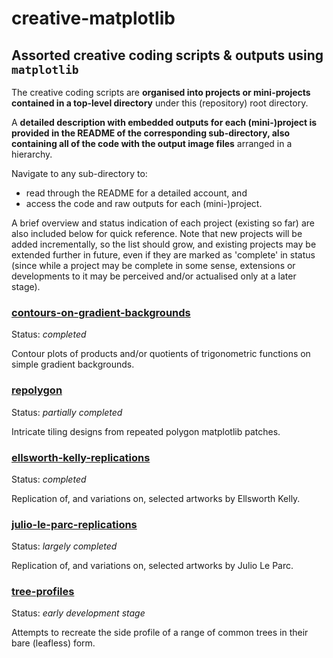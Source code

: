 # creative-matplotlib

## Assorted creative coding scripts & outputs using `matplotlib`

The creative coding scripts are **organised into projects or mini-projects
contained in a top-level directory** under this (repository) root directory.

A **detailed description with embedded outputs for each (mini-)project is
provided in the README of the corresponding sub-directory, also containing
all of the code with the output image files** arranged in a hierarchy.

Navigate to any sub-directory to:

* read through the README for a detailed account, and
* access the code and raw outputs for each (mini-)project.

A brief overview and status indication of each project (existing so far) are
also included below for quick reference. Note that new projects
will be added incrementally, so the list should grow, and existing projects
may be extended further in future, even if they are marked as 'complete' in
status (since while  a project may be complete in some sense, extensions or
developments to it may be perceived and/or actualised only at a later stage).


### [contours-on-gradient-backgrounds](contours-on-gradient-backgrounds)

Status: *completed*

Contour plots of products and/or quotients of trigonometric functions on
simple gradient backgrounds.


### [repolygon](repolygon)

Status: *partially completed*

Intricate tiling designs from repeated polygon matplotlib patches.


### [ellsworth-kelly-replications](ellsworth-kelly-replications)

Status: *completed*

Replication of, and variations on, selected artworks by Ellsworth Kelly.


### [julio-le-parc-replications](julio-le-parc-replications)

Status: *largely completed*

Replication of, and variations on, selected artworks by Julio Le Parc.


### [tree-profiles](tree-profiles)

Status: *early development stage*

Attempts to recreate the side profile of a range of common trees in their
bare (leafless) form.
